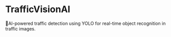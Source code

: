 # TrafficVisionAI
🚦AI-powered traffic detection using YOLO for real-time object recognition in traffic images.
